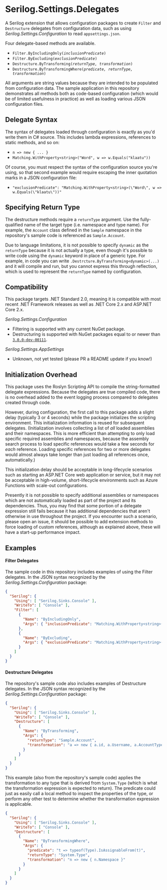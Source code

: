 # Serilog.Settings.Delegates

A Serilog extension that allows configuration packages to create `Filter` and `Destructure` delegates from configuration data, such as using _Serilog.Settings.Configuration_ to read `appsettings.json`.

Four delegate-based methods are available.

- `Filter.ByIncludingOnly(`_`inclusionPredicate`_`)`
- `Filter.ByExcluding(`_`exclusionPredicate`_`)`
- `Destructure.ByTransforming(`_`returnType, transformation`_`)`
- `Destructure.ByTransformingWhere(`_`predicate, returnType, transformation`_`)`

All arguments are string values because they are intended to be populated from configuration data. The sample application in this repository demonstrates all methods both as code-based configuration (which would be of limited usefulness in practice) as well as loading various JSON configuration files.

## Delegate Syntax

The syntax of delegates loaded through configuration is exactly as you'd write them in C# source. This includes lambda expressions, references to static methods, and so on:

- `n => new { ... }`
- `Matching.WithProperty<string>("Word", w => w.Equals("klaatu"))`

Of course, you must respect the syntax of the configuration source you're using, so that second example would require escaping the inner quotation marks in a JSON configuration file:

- `"exclusionPredicate": "Matching.WithProperty<string>(\"Word\", w => w.Equals(\"klaatu\"))"`

## Specifying Return Type

The destructure methods require a `returnType` argument. Use the fully-qualified name of the target type (i.e. namespace and type name). For example, the `Account` class defined in the `Sample` namespace in the repository's sample code is referenced as `Sample.Account`.

Due to language limitations, it is not possible to specify `dynamic` as the `returnType` because it is not actually a type, even though it's possible to write code using the `dynamic` keyword in place of a generic type. For example, in code you can write `.Destrcture.ByTransforming<dynamic>(...)` and it will compile and run, but you cannot express this through reflection, which is used to represent the `returnType` named by configuration.

## Compatibility

This package targets .NET Standard 2.0, meaning it is compatible with most recent .NET Framework releases as well as .NET Core 2.x and ASP.NET Core 2.x.

_Serilog.Settings.Configuration_

- Filtering is supported with any current NuGet package.
- Destructuring is supported with NuGet packages equal to or newer than [`3.0.0-dev-00111`](https://www.nuget.org/packages/Serilog.Settings.Configuration/3.0.0-dev-00111).

_Serilog.Settings.AppSettings_

- Unknown, not yet tested (please PR a README update if you know!)

## Initialization Overhead

This package uses the Roslyn Scripting API to compile the string-formatted delegate expressions. Because the delegates are true compiled code, there is no overhead added to the event logging process compared to delegates created through code.

However, during configuration, the first call to this package adds a slight delay (typically 3 or 4 seconds) while the package initializes the scripting environment. This initialization information is reused for subsequent delegates. (Initialization involves collecting a list of _all_ loaded assemblies and their namespaces. This is more efficient than attempting to only load specific required assemblies and namespaces, because the assembly search process to load specific references would take a few seconds for _each_ reference. Loading specific references for two or more delegates would almost always take longer than just loading all references once, automatically.)

This initialization delay should be acceptable in long-lifecycle scenarios such as starting an ASP.NET Core web application or service, but it may not be acceptable in high-volume, short-lifecycle environments such as Azure Functions with scale-out configurations.

Presently it is not possible to specify additional assemblies or namespaces which are not automatically loaded as part of the project and its dependencies. Thus, you may find that some portion of a delegate expression still fails because it has additional dependencies that aren't otherwise in use throughout the project. If you encounter such a scenario, please open an issue, it should be possible to add extension methods to force loading of custom references, although as explained above, these will have a start-up performance impact.

## Examples

#### Filter Delegates

The sample code in this repository includes examples of using the Filter delegates. In the JSON syntax recognized by the _Serilog.Settings.Configuration_ package:

```json
{
  "Serilog": {
    "Using": [ "Serilog.Sinks.Console" ],
    "WriteTo": [ "Console" ],
    "Filter": [
      {
        "Name": "ByIncludingOnly",
        "Args": { "inclusionPredicate": "Matching.WithProperty<string>(\"Word\", w => w.StartsWith(\"a\"))" }
      },
      {
        "Name": "ByExcluding",
        "Args": { "exclusionPredicate": "Matching.WithProperty<string>(\"Word\", w => w.Equals(\"ad\"))" }
      }
    ]
  }
}
```

#### Destructure Delegates

The repository's sample code also includes examples of Destructure delegates. In the JSON syntax recognized by the _Serilog.Settings.Configuration_ package:

```json
{
  "Serilog": {
    "Using": [ "Serilog.Sinks.Console" ],
    "WriteTo": [ "Console" ],
    "Destructure": [
      {
        "Name": "ByTransforming",
        "Args": {
          "returnType": "Sample.Account",
          "transformation": "a => new { a.id, a.Username, a.AccountType }"
        }
      }
    ]
  }
}
```

This example (also from the repository's sample code) applies the transformation to any type that is derived from `System.Type` (which is what the transformation expression is expected to return). The predicate could just as easily call a local method to inspect the properties of the type, or perform any other test to determine whether the transformation expression is applicable.

```json
{
  "Serilog": {
    "Using": [ "Serilog.Sinks.Console" ],
    "WriteTo": [ "Console" ],
    "Destructure": [
      {
        "Name": "ByTransformingWhere",
        "Args": {
          "predicate": "t => typeof(Type).IsAssignableFrom(t)",
          "returnType": "System.Type",
          "transformation": "n => new { n.Namespace }"
        }
      }
    ]
  }
}
```
